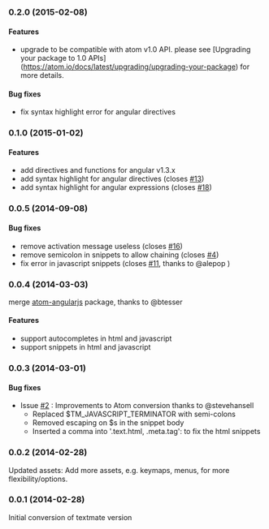 ### 0.2.0 (2015-02-08)

#### Features
* upgrade to be compatible with atom v1.0 API.
  please see [Upgrading your package to 1.0 APIs]
  (https://atom.io/docs/latest/upgrading/upgrading-your-package) for more details.

#### Bug fixes
* fix syntax highlight error for angular directives

### 0.1.0 (2015-01-02)

#### Features
* add directives and functions for angular v1.3.x
* add syntax highlight for angular directives
  (closes [#13](https://github.com/angular-ui/AngularJS-Atom/issues/13))
* add syntax highlight for angular expressions
  (closes [#18](https://github.com/angular-ui/AngularJS-Atom/issues/18))

### 0.0.5 (2014-09-08)

#### Bug fixes
* remove activation message useless
  (closes [#16](https://github.com/angular-ui/AngularJS-Atom/issues/16))
* remove semicolon in snippets to allow chaining
  (closes [#4](https://github.com/angular-ui/AngularJS-Atom/issues/4))
* fix error in javascript snippets
  (closes [#11](https://github.com/angular-ui/AngularJS-Atom/issues/11),
  thanks to @alepop )

### 0.0.4 (2014-03-03)
merge [atom-angularjs](https://github.com/outsideris/atom-angularjs) package,
thanks to @btesser

#### Features
* support autocompletes in html and javascript
* support snippets in html and javascript

### 0.0.3 (2014-03-01)

#### Bug fixes
* Issue [#2](https://github.com/angular-ui/AngularJS-Atom/pull/2) :
  Improvements to Atom conversion thanks to @stevehansell
    - Replaced $TM_JAVASCRIPT_TERMINATOR with semi-colons
    - Removed escaping on $s in the snippet body
    - Inserted a comma into '.text.html, .meta.tag': to fix the html snippets

### 0.0.2 (2014-02-28)
Updated assets: Add more assets, e.g. keymaps, menus, for more flexibility/options.

### 0.0.1 (2014-02-28)
Initial conversion of textmate version
